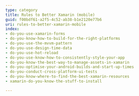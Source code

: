 ```yaml
---
type: category
title: Rules to Better Xamarin (mobile)
guid: f00bdf61-a2f5-4c52-ab38-b1e2120e77b6
uri: rules-to-better-xamarin-mobile
index:
- do-you-use-xamarin-forms
- do-you-know-how-to-build-for-the-right-platforms
- do-you-use-the-mvvm-pattern
- do-you-use-design-time-data
- do-you-use-hot-reload
- do-you-use-know-how-to-consistently-style-your-app
- do-you-know-the-best-way-to-manage-assets-in-xamarin
- do-you-optimise-your-android-builds-and-start-up-times
- do-you-conduct-cross-platform-ui-tests
- do-you-know-where-to-find-the-best-xamarin-resources
- xamarin-do-you-know-the-stuff-to-install

---
```



